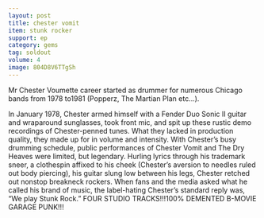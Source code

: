 ```yaml
---
layout: post
title: chester vomit
item: stunk rocker
support: ep
category: gems
tag: soldout
volume: 4
image: 804D8V6TTgSh
---
```


Mr Chester Voumette career started as drummer for numerous Chicago bands from 1978 to1981 (Popperz, The Martian Plan etc...).

In January 1978, Chester armed himself with a Fender Duo Sonic II guitar and wraparound sunglasses, took front mic, and spit up these rustic demo recordings of Chester-penned tunes. What they lacked in production quality, they made up for in volume and intensity. With Chester’s busy drumming schedule, public performances of Chester Vomit and The Dry Heaves were limited, but legendary. Hurling lyrics through his trademark sneer, a clothespin affixed to his cheek (Chester’s aversion to needles ruled out body piercing), his guitar slung low between his legs, Chester retched out nonstop breakneck rockers. When fans and the media asked what he called his brand of music, the label-hating Chester’s standard reply was, “We play Stunk Rock.” FOUR STUDIO TRACKS!!!100% DEMENTED B-MOVIE GARAGE PUNK!!!